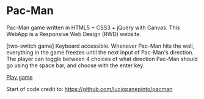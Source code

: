 # Pac-Man
Pac-Man game written in HTML5 + CSS3 + jQuery with Canvas. This WebApp is a Responsive Web Design (RWD) website.

[two-switch game] Keyboard accessible. Whenever Pac-Man hits the wall, everything in the game freezes until the next input of Pac-Man's direction. The player can toggle between 4 choices of what direction Pac-Man should go using the space bar, and choose with the enter key.

<a href="https://mbeganovic3.github.io/pacman/">Play game</a>

Start of code credit to: https://github.com/luciopanepinto/pacman
